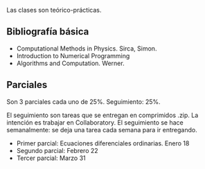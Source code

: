 Las clases son teórico-prácticas.

## Bibliografía básica

- Computational Methods in Physics. Sirca, Simon.
- Introduction to Numerical Programming
- Algorithms and Computation. Werner.


## Parciales

Son 3 parciales cada uno de 25%. Seguimiento: 25%.

El seguimiento son tareas que se entregan en comprimidos .zip. La intención es trabajar en Collaboratory. El seguimiento se hace semanalmente: se deja una tarea cada semana para ir entregando.


- Primer parcial: Ecuaciones diferenciales ordinarias. Enero 18
- Segundo parcial: Febrero 22
- Tercer parcial: Marzo 31
